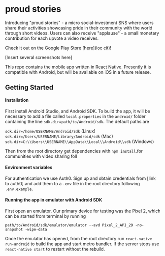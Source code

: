 # proud stories

Introducing "proud stories" - a micro social-investment SNS where users share their activities showcasing pride in their community with the world through short videos. Users can also receive "applause" - a small monetary contribution for each upvote a video receives.

Check it out on the Google Play Store [here](loc cit)!

[Insert several screenshots here]

This repo contains the mobile app written in React Native. Presently it is compatible with Android, but will be available on iOS in a future release.

## Getting Started

#### Installation

First install Android Studio, and Android SDK. To build the app, it will be necessary to add a file called `local.properties` in the `android/` folder containing the line `sdk.dir=path/to/Android/sdk`. The default paths are

```sdk.dir=/home/USERNAME/Android/Sdk``` (Linux) <br>
```sdk.dir=/Users/USERNAME/Library/Android/sdk``` (Mac) <br>
```sdk.dir=C:\\Users\\USERNAME\\AppData\\Local\\Android\\sdk``` (Windows)

Then from the root directory get dependencies with `npm install`.for communities with video sharing foll

#### Environment variables

For authentication we use Auth0. Sign up and obtain credentials from [link to auth0] and add them to a `.env` file in the root directory following `.env.example`.

#### Running the app in emulator with Android SDK

First open an emulator. Our primary device for testing was the Pixel 2, which can be started from terminal by running

```path/to/Android/sdk/emulator/emulator --avd Pixel_2_API_29 -no-snapshot -wipe-data```

Once the emulator has opened, from the root directory run `react-native run-android` to build the app and start metro bundler. If the server stops use `react-native start` to restart without the rebuild.


